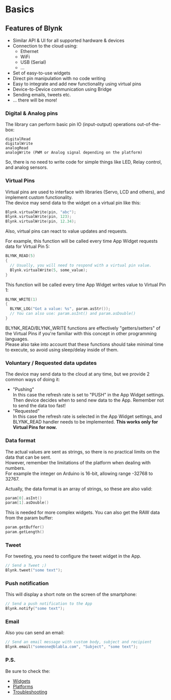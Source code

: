 # Basics

## Features of Blynk
* Similar API & UI for all supported hardware & devices
* Connection to the cloud using:
  * Ethernet
  * WiFi
  * USB (Serial)
  * ...
* Set of easy-to-use widgets
* Direct pin manipulation with no code writing
* Easy to integrate and add new functionality using virtual pins
* Device-to-Device communication using Bridge
* Sending emails, tweets etc.
* ... there will be more!

### Digital & Analog pins

The library can perform basic pin IO (input-output) operations out-of-the-box:

    digitalRead
    digitalWrite
    analogRead
    analogWrite (PWM or Analog signal depending on the platform)

So, there is no need to write code for simple things like LED, Relay control, and analog sensors.

### Virtual Pins

Virtual pins are used to interface with libraries (Servo, LCD and others), and implement custom functionality.  
The device may send data to the widget on a virtual pin like this:

```cpp
Blynk.virtualWrite(pin, "abc");
Blynk.virtualWrite(pin, 123);
Blynk.virtualWrite(pin, 12.34);
```

Also, virtual pins can react to value updates and requests.

For example, this function will be called every time App Widget requests data for Virtual Pin 5:
```cpp
BLYNK_READ(5)
{
  // Usually, you will need to respond with a virtual pin value.
  Blynk.virtualWrite(5, some_value);
}
```

This function will be called every time App Widget writes value to Virtual Pin 1:
```cpp
BLYNK_WRITE(1)
{
  BLYNK_LOG("Got a value: %s", param.asStr());
  // You can also use: param.asInt() and param.asDouble()
}
```

BLYNK_READ/BLYNK_WRITE functions are effectively "getters/setters" of the Virtual Pins if you're familiar with this concept in other programming languages.  
Please also take into account that these functions should take minimal time to execute, so avoid using sleep/delay inside of them.

### Voluntary / Requested data updates

The device may send data to the cloud at any time, but we provide 2 common ways of doing it:
* "Pushing"  
  In this case the refresh rate is set to "PUSH" in the App Widget settings. Then device decides when to send new data to the App. Remember not to send the data too fast!
* "Requested"  
  In this case the refresh rate is selected in the App Widget settings, and BLYNK_READ handler needs to be implemented. **This works only for Virtual Pins for now.**

### Data format

The actual values are sent as strings, so there is no practical limits on the data that can be sent.  
However, remember the limitations of the platform when dealing with numbers.  
For example the integer on Arduino is 16-bit, allowing range -32768 to 32767.

Actually, the data format is an array of strings, so these are also valid:

```cpp
param[0].asInt()
param[1].asDouble()
```

This is needed for more complex widgets.
You can also get the RAW data from the param buffer:

```cpp
param.getBuffer()
param.getLength()
```

### Tweet

For tweeting, you need to configure the tweet widget in the App.

```cpp
// Send a Tweet ;)
Blynk.tweet("some text");
```

### Push notification

This will display a short note on the screen of the smartphone:

```cpp
// Send a push notification to the App
Blynk.notify("some text");
```

### Email

Also you can send an email:

```cpp
// Send an email message with custom body, subject and recipient
Blynk.email("someone@blabla.com", "Subject", "some text");
```

### P.S.

Be sure to check the:
* [Widgets](./Widgets.md)
* [Platforms](./Platforms.md)
* [Troubleshooting](./Troubleshooting.md)
